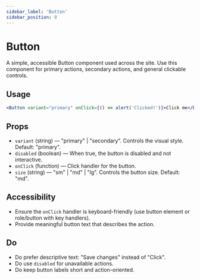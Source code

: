 ```yaml
---
sidebar_label: 'Button'
sidebar_position: 0
---
```


# Button

A simple, accessible Button component used across the site. Use this component for primary actions, secondary actions, and general clickable controls.

## Usage

```jsx
<Button variant="primary" onClick={() => alert('Clicked!')}>Click me</Button>
```

## Props

- `variant` (string) — "primary" | "secondary". Controls the visual style. Default: "primary".
- `disabled` (boolean) — When true, the button is disabled and not interactive.
- `onClick` (function) — Click handler for the button.
- `size` (string) — "sm" | "md" | "lg". Controls the button size. Default: "md".

## Accessibility

- Ensure the `onClick` handler is keyboard-friendly (use button element or role/button with key handlers).
- Provide meaningful button text that describes the action.

## Do

- Do prefer descriptive text: "Save changes" instead of "Click".
- Do use `disabled` for unavailable actions.
- Do keep button labels short and action-oriented.

